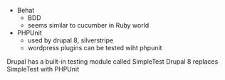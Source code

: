 

* Behat
    * BDD
    * seems similar to cucumber in Ruby world
* PHPUnit
    * used by drupal 8, silverstripe
    * wordpress plugins can be tested wiht phpunit

Drupal has a built-in testing module called SimpleTest
Drupal 8 replaces SimpleTest with PHPUnit


